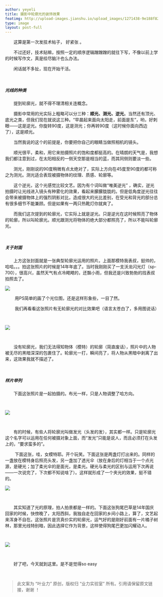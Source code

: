```yaml
---
author: yeyeli
title: 摄影中轮廓光的装饰效果
featimg: http://upload-images.jianshu.io/upload_images/1271438-9e188f82cf86f33f.jpg?imageMogr2/auto-orient/strip%7CimageView2/2/w/1240
type: image
layout: post-full
---
```

&emsp;&emsp;这算是第一次发技术帖子， 好紧张 。

&emsp;&emsp;不过还好，技术贴嘛，按照一定的顺序逻辑蹭蹭蹭的就往下写，不像以前上学的时候写作文，真是绞尽脑汁也么办法。

&emsp;&emsp;闲话就不多扯，现在开始干活。

&emsp;&emsp;

##### 光线的种类

&emsp;&emsp;提到轮廓光，就不得不理清相关连概念。

&emsp;&emsp;摄影中常用的光实际上粗略可以分三种：**顺光、测光、逆光**。当然还有顶光、底光之类，但我们现在就说这三种。“早晨起来面向太阳走，前面是东”，哟，好刺眼——这是逆光。你旋转90度，这是测光；你再转90度（这时候你面向西边了），这是顺光。

&emsp;&emsp;当然我说的这个的前提是，你要把你自己的眼睛当做照相机的镜头。

&emsp;&emsp;顺光很平，柔和，用它来拍摄照片的饱和度都挺高的。在晴朗的天气是，我想我们都注意到过，在太阳相反的一侧天空那是相当的蓝，而其同侧则要淡一些。

&emsp;&emsp;测光，刚刚说的90度稍微有点太绝对了，实际上方向在45度至90度的都可称之为测光。测光适合表现被摄物体的纹理、质感、轮廓等。

&emsp;&emsp;这个逆光，这个光感觉比较文艺。因为有个词叫做“唯美逆光” ，确实，逆光拍摄时让光线进入镜头有种雾化的效果，看起来朦朦胧胧的。但是低角度逆光往往会带来被摄物体上的强烈阴影对比，造成很大的光比差别，在受光和背光的部分总有很多细节不能兼顾。但是如果有一两只热靴灯你就爽了。

&emsp;&emsp;而我们这次提到的轮廓光，它实际上就是逆光。只是逆光在这时候照亮了物体的轮廓，所以叫轮廓光。顺光跟测光将物体的绝大部分都照亮了，所以不能叫轮廓光。

&emsp;&emsp;

##### 关于封面

&emsp;&emsp;上方这张封面就是一张典型轮廓光运用的照片。上面那模特我表叔，挺帅的，哈哈。。。拍这张照片的时候是14年年底了。当时我刚刚买了一支沃龙闪光灯（sp-700），很高兴，虽然天气有点冷飕飕的，还飘小雨，但我还是兴致勃勃的找表叔拍照去了。

![](http://upload-images.jianshu.io/upload_images/1271438-749ce2f3c3f4d0d4.jpeg?imageMogr2/auto-orient/strip%7CimageView2/2/w/1240)

&emsp;&emsp; 用PS简单的画了个光位图，还是这样形象些，一目了然。

&emsp;&emsp; 我们再看看这张照片有无轮廓光的对比效果吧（语言太苍白了，多用图说话）

&emsp;&emsp;

![](http://upload-images.jianshu.io/upload_images/1271438-37b866445f1a38d3.gif?imageMogr2/auto-orient/strip)

&emsp;&emsp;

&emsp;&emsp;没有轮廓光，我们无法得知物体（模特）的轮廓（简直废话），照片中的人物被无尽的黑暗深深的包裹住了。轮廓光一打，瞬间亮了，将人物从黑暗中剥离了出来，这效果我就不描述了。

&emsp;&emsp;

##### 样片举列

&emsp;&emsp;下面这张照片是一起拍摄的。布光一样，只是人物调整了哈方向。

&emsp;&emsp;

![](http://upload-images.jianshu.io/upload_images/1271438-a90fa7f0d04aea7c.jpg?imageMogr2/auto-orient/strip%7CimageView2/2/w/1240)

&emsp;&emsp;

&emsp;&emsp;有的时候，有些人将轮廓光叫做发光（头发的发），其实都一样。只是轮廓光这个名字可以运用在任何被摄对象上面，而“发光”只能是说人，而且必须打在头发上的，“要求蛮多的”。

&emsp;&emsp; 下面这张，哇，女模特耶。开个玩笑。下面这张是两盏灯打出来的。同样的一盏放在模特身后照亮头发，另一盏加了透光伞（放在身后的灯相当于一个点光源，是硬光；加了柔光伞的是面光，是柔光。硬光与柔光的区别与运用下次再说——一次说完了，下次都不知说啥了）。这样就形成了一个夹光的效果，挺不错的。

![](http://upload-images.jianshu.io/upload_images/1271438-d6c2767c93d46b7a.jpg?imageMogr2/auto-orient/strip%7CimageView2/2/w/1240)

&emsp;&emsp;

&emsp;&emsp;其实知道了光的原理，拍人拍景都是一样的。下面这张狗尾巴草是14年国庆回家的时候，快傍晚了，太阳西斜，我独自走在回家的乡间小路上，算了，文艺起来浑身不自在。这张照片是货真价实的轮廓光，运气好的是刚好前面有一片橘子树林，那里光线特别暗，因此选择它作为背景，这样使得狗尾巴更加闪耀动人。

&emsp;&emsp;

![](http://upload-images.jianshu.io/upload_images/1271438-cd185a6b17441a42.jpg?imageMogr2/auto-orient/strip%7CimageView2/2/w/1240)

&emsp;&emsp;

&emsp;&emsp;好了吧，今天就到这里。是不是觉得so easy

&emsp;&emsp;

>此文案为 “叶业力” 原创，版权归 “业力实验室” 所有。引用请保留原文链接，谢谢 ！
